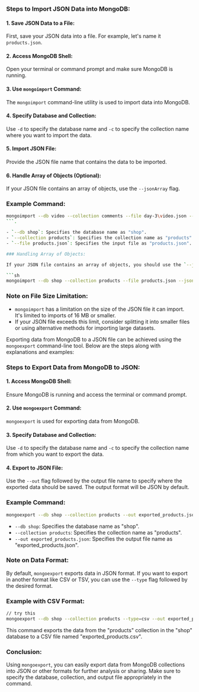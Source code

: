 
### Steps to Import JSON Data into MongoDB:

#### 1. Save JSON Data to a File:
   First, save your JSON data into a file. For example, let's name it `products.json`.

#### 2. Access MongoDB Shell:
   Open your terminal or command prompt and make sure MongoDB is running.

#### 3. Use `mongoimport` Command:
   The `mongoimport` command-line utility is used to import data into MongoDB.

#### 4. Specify Database and Collection:
   Use `-d` to specify the database name and `-c` to specify the collection name where you want to import the data.

#### 5. Import JSON File:
   Provide the JSON file name that contains the data to be imported.

#### 6. Handle Array of Objects (Optional):
   If your JSON file contains an array of objects, use the `--jsonArray` flag.

### Example Command:

```sh
mongoimport --db video --collection comments --file day-3\video.json --jsonArray
```.

- `--db shop`: Specifies the database name as "shop".
- `--collection products`: Specifies the collection name as "products".
- `--file products.json`: Specifies the input file as "products.json".

### Handling Array of Objects:

If your JSON file contains an array of objects, you should use the `--jsonArray` flag. This is necessary to inform `mongoimport` that the input file contains an array.

```sh
mongoimport --db shop --collection products --file products.json --jsonArray
```

### Note on File Size Limitation:

- `mongoimport` has a limitation on the size of the JSON file it can import. It's limited to imports of 16 MB or smaller.
- If your JSON file exceeds this limit, consider splitting it into smaller files or using alternative methods for importing large datasets.


Exporting data from MongoDB to a JSON file can be achieved using the `mongoexport` command-line tool. Below are the steps along with explanations and examples:

### Steps to Export Data from MongoDB to JSON:

#### 1. Access MongoDB Shell:
   Ensure MongoDB is running and access the terminal or command prompt.

#### 2. Use `mongoexport` Command:
   `mongoexport` is used for exporting data from MongoDB.

#### 3. Specify Database and Collection:
   Use `-d` to specify the database name and `-c` to specify the collection name from which you want to export the data.

#### 4. Export to JSON File:
   Use the `--out` flag followed by the output file name to specify where the exported data should be saved. The output format will be JSON by default.

### Example Command:

```sh
mongoexport --db shop --collection products --out exported_products.json
```

- `--db shop`: Specifies the database name as "shop".
- `--collection products`: Specifies the collection name as "products".
- `--out exported_products.json`: Specifies the output file name as "exported_products.json".

### Note on Data Format:

By default, `mongoexport` exports data in JSON format. If you want to export in another format like CSV or TSV, you can use the `--type` flag followed by the desired format.

### Example with CSV Format:

```sh
// try this
mongoexport --db shop --collection products --type=csv --out exported_products.csv
```

This command exports the data from the "products" collection in the "shop" database to a CSV file named "exported_products.csv".

### Conclusion:

Using `mongoexport`, you can easily export data from MongoDB collections into JSON or other formats for further analysis or sharing. Make sure to specify the database, collection, and output file appropriately in the command.